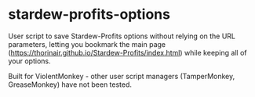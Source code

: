 # stardew-profits-options
 User script to save Stardew-Profits options without relying on the URL parameters, letting you bookmark the main page (https://thorinair.github.io/Stardew-Profits/index.html) while keeping all of your options.

Built for ViolentMonkey - other user script managers (TamperMonkey, GreaseMonkey) have not been tested.
